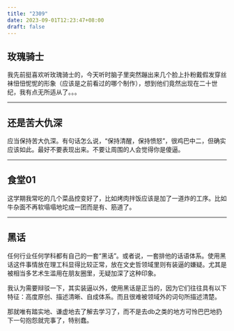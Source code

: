 ```yaml
---
title: "2309"
date: 2023-09-01T12:23:47+08:00
draft: false
---
```


## 玫瑰骑士

我先前挺喜欢听玫瑰骑士的，今天听时脑子里突然蹦出来几个脸上扑粉戴假发穿丝袜忸忸怩怩的形象（应该是之前看过的哪个制作），想到他们竟然出现在二十世纪，我有点无所适从了。。。

---

## 还是苦大仇深

应当保持苦大仇深。有句话怎么说，“保持清醒，保持愤怒”，很鸡巴中二，但确实应该如此。最好不要表现出来。不要让周围的人会觉得你是傻逼。

---

## 食堂01

这学期我常吃的几个菜品控变好了，比如烤肉拌饭应该是加了一道炸的工序。比如牛杂面不再软塌塌地坨成一团而是有、筋道了。


---

## 黑话

任何行业任何学科都有自己的一套“黑话”。或者说，一套排他的话语体系。使用黑话这件事情放在理工科显得比较正常，放在文史哲领域里则有装逼的嫌疑。尤其是被相当多艺术生滥用在朋友圈里，无疑加深了这种印象。

我认为需要辩驳一下，其实装逼以外，使用黑话是正当的，因为它们往往具有以下特征：高度原创、描述清晰、自成体系。而且很难被领域外的词句所描述清楚。

那就唯有踏实地、谦虚地去了解去学习了，而不是去db之类的地方可怜巴巴地扔下一句抱怨就完事了，特别蠢。